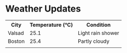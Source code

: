 # Weather Updates

<!-- WEATHER-UPDATE-START -->
<table><tr><th>City</th><th>Temperature (°C)</th><th>Condition</th></tr><tr><td>Valsad</td><td>25.1</td><td>Light rain shower</td></tr><tr><td>Boston</td><td>25.4</td><td>Partly cloudy</td></tr><tr><td></td><td></td><td></td></tr></table>
<!-- WEATHER-UPDATE-END -->
